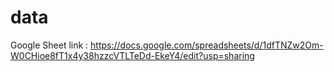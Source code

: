 

# data 
Google Sheet link : https://docs.google.com/spreadsheets/d/1dfTNZw2Om-W0CHioe8fT1x4y38hzzcVTLTeDd-EkeY4/edit?usp=sharing
